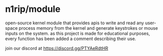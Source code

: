 # n1rip/module

open-source kernel module that provides apis to write and read any user-space process memory from the kernel and generate keystrokes or mouse inputs on the system. as this project is made for educational purposes, every function has been added a comment describing their use.

join our discord at https://discord.gg/PTYAeRdtHR